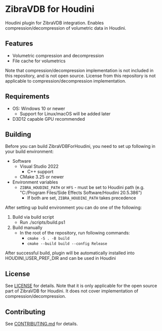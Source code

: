 # ZibraVDB for Houdini
Houdini plugin for ZibraVDB integration. Enables compression/decompression of volumetric data in Houdini.

## Features
* Volumetric compression and decompression
* File cache for volumetrics

Note that compression/decompression implementation is not included in this repository, and is not open source. License from this repository is not applicable to compression/decompression implementation.

## Requirements
* OS: Windows 10 or newer
  * Support for Linux/macOS will be added later
* D3D12 capable GPU recommended

## Building
Before you can build ZibraVDBForHoudini, you need to set up following in your build environment:
* Software
    * Visual Studio 2022
        * C++ support
    * CMake 3.25 or newer
* Environment variables
    * `ZIBRA_HOUDINI_PATH` or `HFS` - must be set to Houdini path (e.g. "C:/Program Files/Side Effects Software/Houdini 20.5.386")
        * If both are set, `ZIBRA_HOUDINI_PATH` takes precedence

After setting up build environment you can do one of the following:
1. Build via build script
    * Run ./scripts/build.ps1
2. Build manually
    * In the root of the repository, run following commands: 
        * `cmake -S . -B build`
        * `cmake --build build --config Release`

After successful build, plugin will be automatically installed into HOUDINI_USER_PREF_DIR and can be used in Houdini

## License

See [LICENSE](LICENSE) for details. Note that it is only applicable for the open source part of ZibraVDB for Houdini. It does not cover implementation of compression/decompression.

## Contributing 

See [CONTRIBUTING.md](CONTRIBUTING.md) for details.

